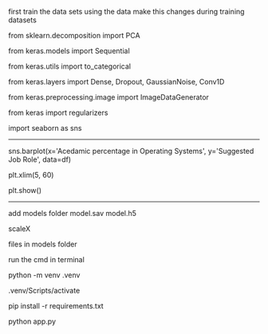 first train the data sets
using the data
make this changes during training datasets


from sklearn.decomposition import PCA

from keras.models import Sequential

from keras.utils import to_categorical

from keras.layers import Dense, Dropout, GaussianNoise, Conv1D

from keras.preprocessing.image import ImageDataGenerator

from keras import regularizers

import seaborn as sns

---



sns.barplot(x='Acedamic percentage in Operating Systems', y='Suggested Job Role', data=df)

plt.xlim(5, 60)

plt.show()

---



add  models folder
model.sav
model.h5

scaleX

files in models folder


run the cmd in terminal 

python -m venv .venv

.venv/Scripts/activate

pip install -r requirements.txt

python app.py
